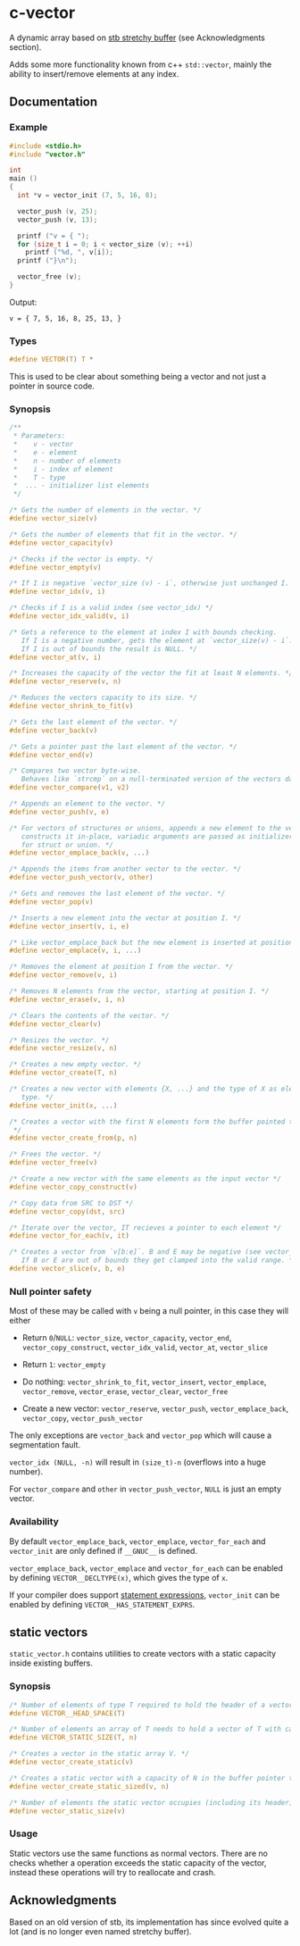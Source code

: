 # c-vector

A dynamic array based on [stb stretchy buffer](https://github.com/nothings/stb/blob/master/stb_ds.h) (see Acknowledgments section).

Adds some more functionality known from c++ `std::vector`, mainly the ability to insert/remove elements at any index.

## Documentation

### Example

```c
#include <stdio.h>
#include "vector.h"

int
main ()
{
  int *v = vector_init (7, 5, 16, 8);

  vector_push (v, 25);
  vector_push (v, 13);

  printf ("v = { ");
  for (size_t i = 0; i < vector_size (v); ++i)
    printf ("%d, ", v[i]);
  printf ("}\n");

  vector_free (v);
}
```

Output:

```
v = { 7, 5, 16, 8, 25, 13, }
```

### Types

```c
#define VECTOR(T) T *
```

This is used to be clear about something being a vector and not just a pointer in source code.

### Synopsis

```c
/**
 * Parameters:
 *    v - vector
 *    e - element
 *    n - number of elements
 *    i - index of element
 *    T - type
 *  ... - initializer list elements
 */

/* Gets the number of elements in the vector. */
#define vector_size(v)

/* Gets the number of elements that fit in the vector. */
#define vector_capacity(v)

/* Checks if the vector is empty. */
#define vector_empty(v)

/* If I is negative `vector_size (v) - i`, otherwise just unchanged I. */
#define vector_idx(v, i)

/* Checks if I is a valid index (see vector_idx) */
#define vector_idx_valid(v, i)

/* Gets a reference to the element at index I with bounds checking.
   If I is a negative number, gets the element at `vector_size(v) - i`.
   If I is out of bounds the result is NULL. */
#define vector_at(v, i)

/* Increases the capacity of the vector the fit at least N elements. */
#define vector_reserve(v, n)

/* Reduces the vectors capacity to its size. */
#define vector_shrink_to_fit(v)

/* Gets the last element of the vector. */
#define vector_back(v)

/* Gets a pointer past the last element of the vector. */
#define vector_end(v)

/* Compares two vector byte-wise.
   Behaves like `strcmp` on a null-terminated version of the vectors data. */
#define vector_compare(v1, v2)

/* Appends an element to the vector. */
#define vector_push(v, e)

/* For vectors of structures or unions, appends a new element to the vector and
   constructs it in-place, variadic arguments are passed as initializer list
   for struct or union. */
#define vector_emplace_back(v, ...)

/* Appends the items from another vector to the vector. */
#define vector_push_vector(v, other)

/* Gets and removes the last element of the vector. */
#define vector_pop(v)

/* Inserts a new element into the vector at position I. */
#define vector_insert(v, i, e)

/* Like vector_emplace_back but the new element is inserted at position I. */
#define vector_emplace(v, i, ...)

/* Removes the element at position I from the vector. */
#define vector_remove(v, i)

/* Removes N elements from the vector, starting at position I. */
#define vector_erase(v, i, n)

/* Clears the contents of the vector. */
#define vector_clear(v)

/* Resizes the vector. */
#define vector_resize(v, n)

/* Creates a new empty vector. */
#define vector_create(T, n)

/* Creates a new vector with elements {X, ...} and the type of X as element
   type. */
#define vector_init(x, ...)

/* Creates a vector with the first N elements form the buffer pointed to by P.
 */
#define vector_create_from(p, n)

/* Frees the vector. */
#define vector_free(v)

/* Create a new vector with the same elements as the input vector */
#define vector_copy_construct(v)

/* Copy data from SRC to DST */
#define vector_copy(dst, src)

/* Iterate over the vector, IT recieves a pointer to each element */
#define vector_for_each(v, it)

/* Creates a vector from `v[b:e]`. B and E may be negative (see vector_idx).
   If B or E are out of bounds they get clamped into the valid range. */
#define vector_slice(v, b, e)
```

### Null pointer safety

Most of these may be called with `v` being a null pointer, in this case they will either

- Return `0`/`NULL`: `vector_size`, `vector_capacity`, `vector_end`, `vector_copy_construct`, `vector_idx_valid`, `vector_at`, `vector_slice`

- Return `1`: `vector_empty`

- Do nothing: `vector_shrink_to_fit`, `vector_insert`, `vector_emplace`, `vector_remove`, `vector_erase`, `vector_clear`, `vector_free`

- Create a new vector: `vector_reserve`, `vector_push`, `vector_emplace_back`, `vector_copy`, `vector_push_vector`

The only exceptions are `vector_back` and `vector_pop` which will cause a segmentation fault.

`vector_idx (NULL, -n)` will result in `(size_t)-n` (overflows into a huge number).

For `vector_compare` and `other` in `vector_push_vector`, `NULL` is just an empty vector.

### Availability

By default `vector_emplace_back`, `vector_emplace`, `vector_for_each` and `vector_init` are only defined if `__GNUC__` is defined.

`vector_emplace_back`, `vector_emplace` and `vector_for_each` can be enabled by defining `VECTOR__DECLTYPE(x)`, which gives the type of `x`.

If your compiler does support [statement expressions](https://gcc.gnu.org/onlinedocs/gcc/Statement-Exprs.html), `vector_init` can be enabled by defining `VECTOR__HAS_STATEMENT_EXPRS`.

## static vectors

`static_vector.h` contains utilities to create vectors with a static capacity inside existing buffers.

### Synopsis

```c
/* Number of elements of type T required to hold the header of a vector. */
#define VECTOR__HEAD_SPACE(T)

/* Number of elements an array of T needs to hold a vector of T with capacity N. */
#define VECTOR_STATIC_SIZE(T, n)

/* Creates a vector in the static array V. */
#define vector_create_static(v)

/* Creates a static vector with a capacity of N in the buffer pointer to by V. */
#define vector_create_static_sized(v, n)

/* Number of elements the static vector occupies (including its header). */
#define vector_static_size(v)
```

### Usage

Static vectors use the same functions as normal vectors.
There are no checks whether a operation exceeds the static capacity of the vector, instead these operations will try to reallocate and crash.

## Acknowledgments

Based on an old version of stb, its implementation has since evolved quite a lot (and is no longer even named stretchy buffer).

